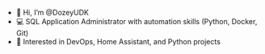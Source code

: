 - 👋 Hi, I’m @DozeyUDK
- 💻 SQL Application Administrator with automation skills (Python, Docker, Git)
- 🤖 Interested in DevOps, Home Assistant, and Python projects

